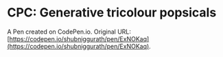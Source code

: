 # CPC: Generative tricolour popsicals

A Pen created on CodePen.io. Original URL: [https://codepen.io/shubniggurath/pen/ExNOKaq](https://codepen.io/shubniggurath/pen/ExNOKaq).


